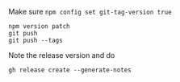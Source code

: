 Make sure `npm config set git-tag-version true` 

```shell
npm version patch
git push
git push --tags
```

Note the release version and do 
```shell
gh release create --generate-notes
```